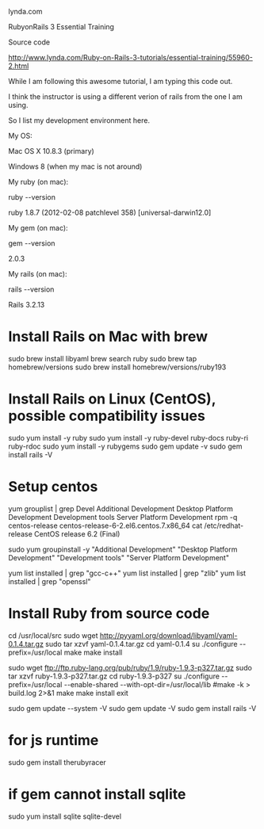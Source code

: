 lynda.com

RubyonRails 3 Essential Training

Source code

http://www.lynda.com/Ruby-on-Rails-3-tutorials/essential-training/55960-2.html

While I am following this awesome tutorial, I am typing this code out.

I think the instructor is using a different verion of rails from the one I am using.

So I list my development environment here.

My OS:

Mac OS X 10.8.3 (primary)

Windows 8 (when my mac is not around)

My ruby (on mac):

ruby --version

ruby 1.8.7 (2012-02-08 patchlevel 358) [universal-darwin12.0]

My gem (on mac):

gem --version

2.0.3

My rails (on mac):

rails --version

Rails 3.2.13

# Install Rails on Mac with brew 
sudo brew install libyaml
brew search ruby
sudo brew tap homebrew/versions
sudo brew install homebrew/versions/ruby193

# Install Rails on Linux (CentOS), possible compatibility issues
sudo yum install -y ruby
sudo yum install -y ruby-devel ruby-docs ruby-ri ruby-rdoc
sudo yum install -y rubygems
sudo gem update -v
sudo gem install rails -V

# Setup centos
yum grouplist | grep Devel
Additional Development
Desktop Platform Development
Development tools
Server Platform Development
rpm -q centos-release
centos-release-6-2.el6.centos.7.x86_64
cat /etc/redhat-release 
CentOS release 6.2 (Final)

sudo yum groupinstall -y "Additional Development" "Desktop Platform Development" "Development tools" "Server Platform Development"

yum list installed | grep "gcc-c++"
yum list installed | grep "zlib"
yum list installed | grep "openssl"

# Install Ruby from source code

cd /usr/local/src
sudo wget http://pyyaml.org/download/libyaml/yaml-0.1.4.tar.gz
sudo tar xzvf yaml-0.1.4.tar.gz
cd yaml-0.1.4
su
./configure --prefix=/usr/local
make
make install
 
sudo wget ftp://ftp.ruby-lang.org/pub/ruby/1.9/ruby-1.9.3-p327.tar.gz
sudo tar xzvf ruby-1.9.3-p327.tar.gz
cd ruby-1.9.3-p327
su
./configure --prefix=/usr/local --enable-shared --with-opt-dir=/usr/local/lib
#make -k > build.log 2>&1
make
make install
exit

sudo gem update --system -V
sudo gem update -V
sudo gem install rails -V


# for js runtime 
sudo gem install therubyracer

# if gem cannot install sqlite
sudo yum install sqlite sqlite-devel
